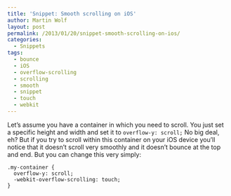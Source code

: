 ```yaml
---
title: 'Snippet: Smooth scrolling on iOS'
author: Martin Wolf
layout: post
permalink: /2013/01/20/snippet-smooth-scrolling-on-ios/
categories:
  - Snippets
tags:
  - bounce
  - iOS
  - overflow-scrolling
  - scrolling
  - smooth
  - snippet
  - touch
  - webkit
---
```

Let&#8217;s assume you have a container in which you need to scroll. You just set a specific height and width and set it to `overflow-y: scroll;` No big deal, eh? But if you try to scroll within this container on your iOS device you&#8217;ll notice that it doesn&#8217;t scroll very smoothly and it doesn&#8217;t bounce at the top and end. But you can change this very simply:

<pre class="language-css"><code class="language-css">.my-container {
  overflow-y: scroll;
  -webkit-overflow-scrolling: touch;
}</code></pre>